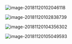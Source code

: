 ![image-20181120102046118](https://ws3.sinaimg.cn/large/006tNbRwly1fxebbk4cwwj31zw0sa1kx.jpg)

![image-20181120102838739](https://ws1.sinaimg.cn/large/006tNbRwly1fxebjikxvvj31jk0u0b29.jpg)



![image-20181120104356302](https://ws2.sinaimg.cn/large/006tNbRwly1fxebzec10zj30u00w54qp.jpg)

![image-20181120105049593](https://ws2.sinaimg.cn/large/006tNbRwly1fxec6j1pu4j30u00vxhc6.jpg)